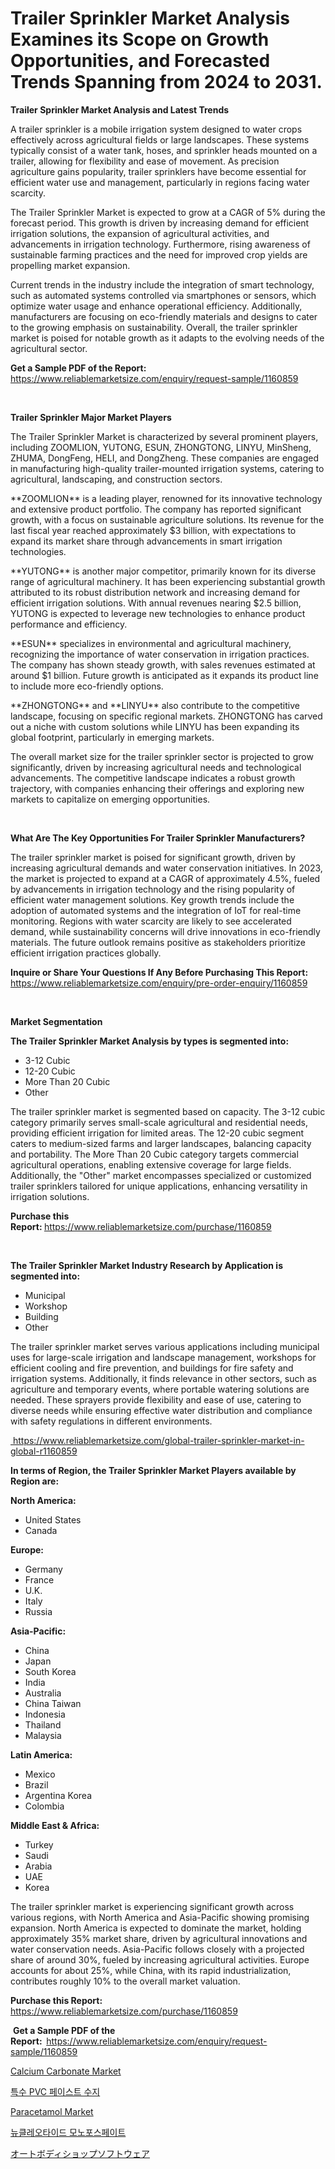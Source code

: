 <p><h1>Trailer Sprinkler Market Analysis Examines its Scope on Growth Opportunities, and Forecasted Trends Spanning from 2024 to 2031.</h1></p><p><strong>Trailer Sprinkler Market Analysis and Latest Trends</strong></p>
<p><p>A trailer sprinkler is a mobile irrigation system designed to water crops effectively across agricultural fields or large landscapes. These systems typically consist of a water tank, hoses, and sprinkler heads mounted on a trailer, allowing for flexibility and ease of movement. As precision agriculture gains popularity, trailer sprinklers have become essential for efficient water use and management, particularly in regions facing water scarcity.</p><p>The Trailer Sprinkler Market is expected to grow at a CAGR of 5% during the forecast period. This growth is driven by increasing demand for efficient irrigation solutions, the expansion of agricultural activities, and advancements in irrigation technology. Furthermore, rising awareness of sustainable farming practices and the need for improved crop yields are propelling market expansion.</p><p>Current trends in the industry include the integration of smart technology, such as automated systems controlled via smartphones or sensors, which optimize water usage and enhance operational efficiency. Additionally, manufacturers are focusing on eco-friendly materials and designs to cater to the growing emphasis on sustainability. Overall, the trailer sprinkler market is poised for notable growth as it adapts to the evolving needs of the agricultural sector.</p></p>
<p><strong>Get a Sample PDF of the Report:&nbsp;</strong> <a href="https://www.reliablemarketsize.com/enquiry/request-sample/1160859">https://www.reliablemarketsize.com/enquiry/request-sample/1160859</a></p>
<p>&nbsp;</p>
<p><strong>Trailer Sprinkler Major Market Players</strong></p>
<p><p>The Trailer Sprinkler Market is characterized by several prominent players, including ZOOMLION, YUTONG, ESUN, ZHONGTONG, LINYU, MinSheng, ZHUMA, DongFeng, HELI, and DongZheng. These companies are engaged in manufacturing high-quality trailer-mounted irrigation systems, catering to agricultural, landscaping, and construction sectors.</p><p>**ZOOMLION** is a leading player, renowned for its innovative technology and extensive product portfolio. The company has reported significant growth, with a focus on sustainable agriculture solutions. Its revenue for the last fiscal year reached approximately $3 billion, with expectations to expand its market share through advancements in smart irrigation technologies.</p><p>**YUTONG** is another major competitor, primarily known for its diverse range of agricultural machinery. It has been experiencing substantial growth attributed to its robust distribution network and increasing demand for efficient irrigation solutions. With annual revenues nearing $2.5 billion, YUTONG is expected to leverage new technologies to enhance product performance and efficiency.</p><p>**ESUN** specializes in environmental and agricultural machinery, recognizing the importance of water conservation in irrigation practices. The company has shown steady growth, with sales revenues estimated at around $1 billion. Future growth is anticipated as it expands its product line to include more eco-friendly options.</p><p>**ZHONGTONG** and **LINYU** also contribute to the competitive landscape, focusing on specific regional markets. ZHONGTONG has carved out a niche with custom solutions while LINYU has been expanding its global footprint, particularly in emerging markets.</p><p>The overall market size for the trailer sprinkler sector is projected to grow significantly, driven by increasing agricultural needs and technological advancements. The competitive landscape indicates a robust growth trajectory, with companies enhancing their offerings and exploring new markets to capitalize on emerging opportunities.</p></p>
<p>&nbsp;</p>
<p><strong>What Are The Key Opportunities For Trailer Sprinkler Manufacturers?</strong></p>
<p><p>The trailer sprinkler market is poised for significant growth, driven by increasing agricultural demands and water conservation initiatives. In 2023, the market is projected to expand at a CAGR of approximately 4.5%, fueled by advancements in irrigation technology and the rising popularity of efficient water management solutions. Key growth trends include the adoption of automated systems and the integration of IoT for real-time monitoring. Regions with water scarcity are likely to see accelerated demand, while sustainability concerns will drive innovations in eco-friendly materials. The future outlook remains positive as stakeholders prioritize efficient irrigation practices globally.</p></p>
<p><strong>Inquire or Share Your Questions If Any Before Purchasing This Report:</strong> <a href="https://www.reliablemarketsize.com/enquiry/pre-order-enquiry/1160859">https://www.reliablemarketsize.com/enquiry/pre-order-enquiry/1160859</a></p>
<p>&nbsp;</p>
<p><strong>Market Segmentation</strong></p>
<p><strong>The Trailer Sprinkler Market Analysis by types is segmented into:</strong></p>
<p><ul><li>3-12 Cubic</li><li>12-20 Cubic</li><li>More Than 20 Cubic</li><li>Other</li></ul></p>
<p><p>The trailer sprinkler market is segmented based on capacity. The 3-12 cubic category primarily serves small-scale agricultural and residential needs, providing efficient irrigation for limited areas. The 12-20 cubic segment caters to medium-sized farms and larger landscapes, balancing capacity and portability. The More Than 20 Cubic category targets commercial agricultural operations, enabling extensive coverage for large fields. Additionally, the "Other" market encompasses specialized or customized trailer sprinklers tailored for unique applications, enhancing versatility in irrigation solutions.</p></p>
<p><strong>Purchase this Report:&nbsp;</strong><a href="https://www.reliablemarketsize.com/purchase/1160859">https://www.reliablemarketsize.com/purchase/1160859</a></p>
<p>&nbsp;</p>
<p><strong>The Trailer Sprinkler Market Industry Research by Application is segmented into:</strong></p>
<p><ul><li>Municipal</li><li>Workshop</li><li>Building</li><li>Other</li></ul></p>
<p><p>The trailer sprinkler market serves various applications including municipal uses for large-scale irrigation and landscape management, workshops for efficient cooling and fire prevention, and buildings for fire safety and irrigation systems. Additionally, it finds relevance in other sectors, such as agriculture and temporary events, where portable watering solutions are needed. These sprayers provide flexibility and ease of use, catering to diverse needs while ensuring effective water distribution and compliance with safety regulations in different environments.</p></p>
<p><a href="https://www.reliablemarketsize.com/global-trailer-sprinkler-market-in-global-r1160859">&nbsp;https://www.reliablemarketsize.com/global-trailer-sprinkler-market-in-global-r1160859</a></p>
<p><strong>In terms of Region, the Trailer Sprinkler Market Players available by Region are:</strong></p>
<p>
    <p> <strong> North America: </strong>
        <ul>
            <li>United States</li>
            <li>Canada</li>
        </ul>
        </p> 
    <p> <strong> Europe: </strong>
        <ul>
            <li>Germany</li>
            <li>France</li>
            <li>U.K.</li>
            <li>Italy</li>
            <li>Russia</li>
        </ul>
        </p> 
    <p> <strong> Asia-Pacific: </strong>
        <ul>
            <li>China</li>
            <li>Japan</li>
            <li>South Korea</li>
            <li>India</li>
            <li>Australia</li>
            <li>China Taiwan</li>
            <li>Indonesia</li>
            <li>Thailand</li>
            <li>Malaysia</li>
        </ul>
        </p> 
    <p> <strong> Latin America: </strong>
        <ul>
            <li>Mexico</li>
            <li>Brazil</li>
            <li>Argentina Korea</li>
            <li>Colombia</li>
        </ul>
        </p> 
    <p> <strong> Middle East & Africa: </strong>
        <ul>
            <li>Turkey</li>
            <li>Saudi</li>
            <li>Arabia</li>
            <li>UAE</li>
            <li>Korea</li>
        </ul>
    </p>
    </p>
<p><p>The trailer sprinkler market is experiencing significant growth across various regions, with North America and Asia-Pacific showing promising expansion. North America is expected to dominate the market, holding approximately 35% market share, driven by agricultural innovations and water conservation needs. Asia-Pacific follows closely with a projected share of around 30%, fueled by increasing agricultural activities. Europe accounts for about 25%, while China, with its rapid industrialization, contributes roughly 10% to the overall market valuation.</p></p>
<p><strong>Purchase this Report: </strong><a href="https://www.reliablemarketsize.com/purchase/1160859">https://www.reliablemarketsize.com/purchase/1160859</a></p>
<p>&nbsp;<strong>Get a Sample PDF of the Report:&nbsp;&nbsp;</strong><a href="https://www.reliablemarketsize.com/enquiry/request-sample/1160859">https://www.reliablemarketsize.com/enquiry/request-sample/1160859</a></p>
<p><strong></strong></p>
<p><p><a href="https://www.linkedin.com/pulse/calcium-carbonate-market-investigation-industry-evolution-forecast-rdanf?trackingId=Mg8hwWaYSqisUzZC2CSvcg%3D%3D">Calcium Carbonate Market</a></p><p><a href="https://medium.com/@aaronvargas43/%EC%84%B8%EA%B3%84-special-pvc-paste-resin-market-%EC%9D%80-2024%EC%97%90%EC%84%9C-2031%EB%A1%9C-%EC%97%B0%ED%8F%89%EA%B7%A0-%EC%A6%9D%EA%B0%80%EC%9C%A8%EC%9D%84-%EB%B3%B4%EC%9D%BC-%EA%B2%83%EC%9C%BC%EB%A1%9C-%EC%98%88%EC%83%81%EB%90%A9%EB%8B%88%EB%8B%A4-36a4f873f54a">특수 PVC 페이스트 수지</a></p><p><a href="https://www.linkedin.com/pulse/paracetamol-market-analysis-report-global-insights-region-type-rzrvf?trackingId=CTY1gUvgSuO9bk0N1MIcMQ%3D%3D">Paracetamol Market</a></p><p><a href="https://medium.com/@aaronvargas43/%EC%84%B8%EA%B3%84-nucleotide-monophosphate-market-%EC%9D%80-2024%EC%97%90%EC%84%9C-2031%EB%A1%9C-%EC%97%B0%ED%8F%89%EA%B7%A0-%EC%A6%9D%EA%B0%80%EC%9C%A8%EC%9D%84-%EB%B3%B4%EC%9D%BC-%EA%B2%83%EC%9C%BC%EB%A1%9C-%EC%98%88%EC%83%81%EB%90%A9%EB%8B%88%EB%8B%A4-527467478cea">뉴클레오타이드 모노포스페이트</a></p><p><a href="https://medium.com/@chsaltz8s05/auto-body-shop-software-market-%E3%81%AF-%E3%82%B3%E3%82%B9%E3%83%88%E7%AE%A1%E7%90%86%E3%81%A8%E5%8A%B9%E7%8E%87%E5%90%91%E4%B8%8A%E3%82%92%E5%84%AA%E5%85%88%E3%81%97%E3%81%BE%E3%81%99-%E3%81%95%E3%82%89%E3%81%AB-%E5%A0%B1%E5%91%8A%E6%9B%B8%E3%81%AF%E5%B8%82%E5%A0%B4%E3%81%AE%E9%9C%80%E8%A6%81%E9%9D%A2%E3%81%A8%E4%BE%9B%E7%B5%A6%E9%9D%A2%E3%81%AE%E4%B8%A1%E6%96%B9%E3%82%92%E3%82%AB%E3%83%90%E3%83%BC%E3%81%97%E3%81%A6%E3%81%84%E3%81%BE%E3%81%99-auto-body-shop-17beba61b74f">オートボディショップソフトウェア</a></p></p>